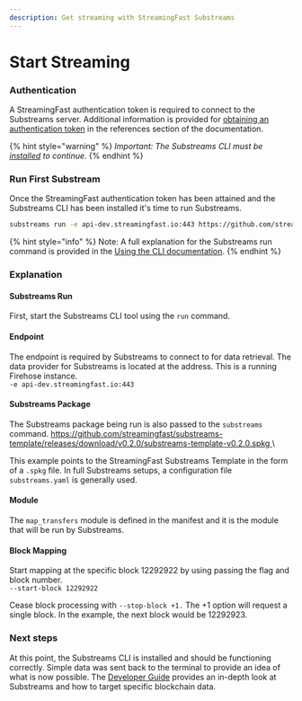 ```yaml
---
description: Get streaming with StreamingFast Substreams
---
```


# Start Streaming

### Authentication

A StreamingFast authentication token is required to connect to the Substreams server. Additional information is provided for [obtaining an authentication token](../reference-and-specs/authentication.md) in the references section of the documentation.

{% hint style="warning" %}
_Important: The Substreams CLI must be_ [_installed_](installing-the-cli.md) _to continue._
{% endhint %}

### Run First Substream

Once the StreamingFast authentication token has been attained and the Substreams CLI has been installed it's time to run Substreams.

```bash
substreams run -e api-dev.streamingfast.io:443 https://github.com/streamingfast/substreams-template/releases/download/v0.2.0/substreams-template-v0.2.0.spkg map_transfers --start-block 12292922 --stop-block +1
```

{% hint style="info" %}
Note: A full explanation for the Substreams run command is provided in the [Using the CLI documentation](../reference-and-specs/using-the-cli.md).
{% endhint %}

### Explanation

#### Substreams Run

First, start the Substreams CLI tool using the `run` command.

#### Endpoint

The endpoint is required by Substreams to connect to for data retrieval. The data provider for Substreams is located at the address. This is a running Firehose instance.\
`-e api-dev.streamingfast.io:443`

#### Substreams Package

The Substreams package being run is also passed to the `substreams` command. [https://github.com/streamingfast/substreams-template/releases/download/v0.2.0/substreams-template-v0.2.0.spkg ](https://github.com/streamingfast/substreams-template/releases/download/v0.2.0/substreams-template-v0.2.0.spkg)\


This example points to the StreamingFast Substreams Template in the form of a `.spkg` file. In full Substreams setups, a configuration file `substreams.yaml` is generally used.

#### Module

The `map_transfers` module is defined in the manifest and it is the module that will be run by Substreams.

#### Block Mapping

Start mapping at the specific block 12292922 by using passing the flag and block number. \
`--start-block 12292922`

Cease block processing with `--stop-block +1.` The +1 option will request a single block. In the example, the next block would be 12292923.

### Next steps

At this point, the Substreams CLI is installed and should be functioning correctly. Simple data was sent back to the terminal to provide an idea of what is now possible. The [Developer Guide](broken-reference) provides an in-depth look at Substreams and how to target specific blockchain data.
